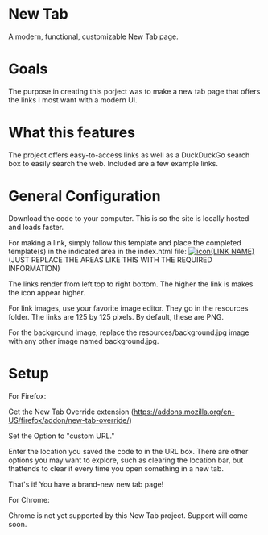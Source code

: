 # New Tab
A modern, functional, customizable New Tab page.
# Goals
The purpose in creating this porject was to make a new tab page that offers the links I most want with a modern UI.
# What this features
The project offers easy-to-access links as well as a DuckDuckGo search box to easily search the web.
Included are a few example links.
# General Configuration
Download the code to your computer. This is so the site is locally hosted and loads faster.

For making a link, simply follow this template and place the completed template(s) in the indicated area in the index.html file:
<a href="https://(YOUR URL)"><img src="resources/(YOUR LOGO).png" alt="icon">(LINK NAME)</a>
      (JUST REPLACE THE AREAS LIKE THIS WITH THE REQUIRED INFORMATION)

The links render from left top to right bottom. The higher the link is makes the icon appear higher.

For link images, use your favorite image editor. They go in the resources folder. The links are 125 by 125 pixels. By default, these are PNG.

For the background image, replace the resources/background.jpg image with any other image named background.jpg.

# Setup
For Firefox:

Get the New Tab Override extension (https://addons.mozilla.org/en-US/firefox/addon/new-tab-override/)

Set the Option to "custom URL."

Enter the location you saved the code to in the URL box. There are other options you may want to explore, such as clearing the location bar, but thattends to clear it every time you open something in a new tab.

That's it! You have a brand-new new tab page! 

For Chrome:

Chrome is not yet supported by this New Tab project. Support will come soon.
